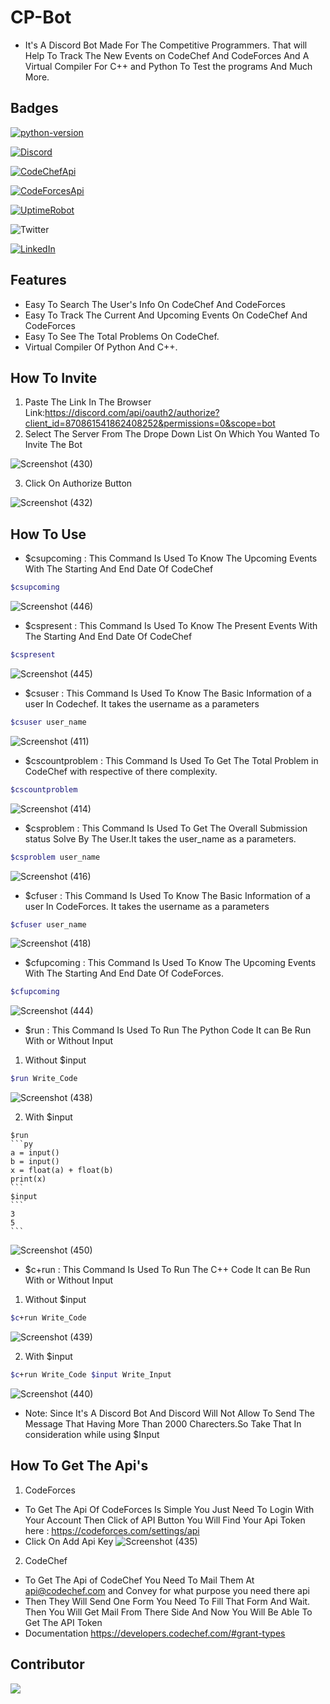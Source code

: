 # CP-Bot
- It's A Discord Bot Made For The Competitive Programmers. That will Help To Track The New Events on CodeChef And CodeForces And A Virtual Compiler For C++ and Python To Test the programs And Much More. 
## Badges
[![python-version](https://img.shields.io/badge/Python-v3.9.6-blue)](https://www.python.org/downloads/)

[![Discord](https://img.shields.io/badge/Bot-Discord-blue)](https://discord.com/developers/docs/game-sdk/applications)

[![CodeChefApi](https://img.shields.io/badge/CodeChef-API-blue)](https://developers.codechef.com/)

[![CodeForcesApi](https://img.shields.io/badge/CodeForces-API-blue)](https://codeforces.com/apiHelp)

[![UptimeRobot](https://img.shields.io/badge/UptimeRobot-Monitoring-blue)](https://uptimerobot.com/)

![Twitter](https://img.shields.io/twitter/url?color=Black&label=Twitter&style=social&url=https%3A%2F%2Ftwitter.com%2FAdhikariSalman%3Fs%3D09) 
 
[![LinkedIn](https://img.shields.io/badge/in-LinkedIn-blue)](https://www.linkedin.com/in/salman-adhikari-a938911bb)

## Features 
- Easy To Search The User's Info On CodeChef And CodeForces
- Easy To Track The Current And Upcoming Events On CodeChef And CodeForces
- Easy To See The Total Problems On CodeChef.
- Virtual Compiler Of Python And C++.
## How To Invite 
1) Paste The Link In The Browser Link:https://discord.com/api/oauth2/authorize?client_id=870861541862408252&permissions=0&scope=bot
2) Select The Server From The Drope Down List On Which You Wanted To Invite The Bot

![Screenshot (430)](https://user-images.githubusercontent.com/80933048/129594982-711df30d-4503-4644-b290-20b8d5d92bb1.png)<br>

3) Click On Authorize Button

![Screenshot (432)](https://user-images.githubusercontent.com/80933048/129595176-cd107395-1936-4046-b83d-a477d5d2df1e.png)


## How To Use
- $csupcoming : This Command Is Used To Know The Upcoming Events With The Starting And End Date Of CodeChef
```bash
$csupcoming
```

![Screenshot (446)](https://user-images.githubusercontent.com/80933048/130434301-715d7abf-f318-4156-a828-edfeec2cf10a.png)
- $cspresent : This Command Is Used To Know The Present Events With The Starting And End Date Of CodeChef
```bash
$cspresent
```
![Screenshot (445)](https://user-images.githubusercontent.com/80933048/130434351-9bb09220-91e8-45e4-9b76-7df4d07ec55c.png)
- $csuser : This Command Is Used To Know The Basic Information of a user In Codechef. It takes the username as a parameters
```bash
$csuser user_name
```
![Screenshot (411)](https://user-images.githubusercontent.com/80933048/129573492-754c266a-7b08-45ee-a927-46d8f96cb159.png)
- $cscountproblem : This Command Is Used To Get The Total Problem in CodeChef with respective of there complexity.
```bash
$cscountproblem
```
![Screenshot (414)](https://user-images.githubusercontent.com/80933048/129574442-36ce2c7a-cf86-42fb-ad6f-3d02024264dc.png)
- $csproblem : This Command Is Used To Get The Overall Submission status Solve By The User.It takes the user_name as a parameters.
```bash
$csproblem user_name
```
![Screenshot (416)](https://user-images.githubusercontent.com/80933048/129589635-6f6c7b86-cb0b-42a9-95d2-9609acd22dba.png)
- $cfuser : This Command Is Used To Know The Basic Information of a user In CodeForces. It takes the username as a parameters
```bash
$cfuser user_name
```
![Screenshot (418)](https://user-images.githubusercontent.com/80933048/129589970-2ffd1524-d7ec-40fb-9ee7-28f3d12d36e2.png)
- $cfupcoming : This Command Is Used To Know The Upcoming Events With The Starting And End Date Of CodeForces.
```bash
$cfupcoming
```
![Screenshot (444)](https://user-images.githubusercontent.com/80933048/130434388-b8aa83c9-ae4c-406d-b48e-63f4efcb7b53.png)
- $run : This Command Is Used To Run The Python Code It can Be Run With or Without Input
1) Without $input
```bash
$run Write_Code
```
![Screenshot (438)](https://user-images.githubusercontent.com/80933048/130427717-e9f7f273-882e-451d-a030-c29742b7861b.png)<br>

2) With $input
~~~
$run
```py
a = input()
b = input()
x = float(a) + float(b)
print(x)
```
$input
```
3
5
```
~~~
![Screenshot (450)](https://user-images.githubusercontent.com/80933048/130609755-cf0ab4a4-133c-45ab-9749-9f272c24a2c1.png)

- $c+run : This Command Is Used To Run The C++ Code It can Be Run With or Without Input
1) Without $input
```bash
$c+run Write_Code
```
![Screenshot (439)](https://user-images.githubusercontent.com/80933048/130427675-c0e8b871-54df-40d2-8332-c93fe9a1e3d4.png)<br>

2) With $input
```bash
$c+run Write_Code $input Write_Input
```
![Screenshot (440)](https://user-images.githubusercontent.com/80933048/130427611-6a3f61e6-e645-4640-8803-8ab2657bb8d2.png)


- Note: Since It's A Discord Bot And Discord Will Not Allow To Send The Message That Having More Than 2000 Charecters.So Take That In consideration while using $Input
## How To Get The Api's
1) CodeForces
- To Get The Api Of CodeForces Is Simple You Just Need To Login With Your Account Then Click of API Button You Will Find Your Api Token here : https://codeforces.com/settings/api
- Click On Add Api Key
![Screenshot (435)](https://user-images.githubusercontent.com/80933048/129596054-52b99975-07fd-44b7-9dbb-4a7c83d71516.png)<br>

2) CodeChef
- To Get The Api of CodeChef You Need To Mail Them At api@codechef.com and Convey for what purpose you need there api
- Then They Will Send One Form You Need To Fill That Form And Wait. Then You Will Get Mail From There Side And Now You Will Be Able To Get The API Token 
- Documentation https://developers.codechef.com/#grant-types
## Contributor
<a href="https://github.com/kunal097">
  <img src="https://avatars.githubusercontent.com/u/23140769?v=4&s=50">
</a>





